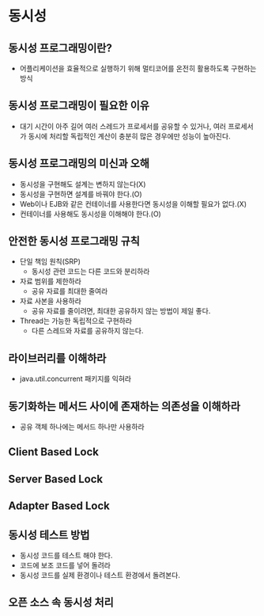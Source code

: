 
# 동시성

## 동시성 프로그래밍이란?
+ 어플리케이션을 효율적으로 실행하기 위해 멀티코어를 온전히 활용하도록 구현하는 방식

## 동시성 프로그래밍이 필요한 이유
+ 대기 시간이 아주 길어 여러 스레드가 프로세서를 공유할 수 있거나, 여러 프로세서가 동시에 처리할 독립적인 계산이 충분히 많은 경우에만 성능이 높아진다.

## 동시성 프로그래밍의 미신과 오해
+ 동시성을 구현해도 설계는 변하지 않는다(X)
+ 동시성을 구현하면 설계를 바꿔야 한다.(O)
+ Web이나 EJB와 같은 컨테이너를 사용한다면 동시성을 이해할 필요가 없다.(X)
+ 컨테이너를 사용해도 동시성을 이해해야 한다.(O)

## 안전한 동시성 프로그래밍 규칙
+ 단일 책임 원칙(SRP)
  - 동시성 관련 코드는 다른 코드와 분리하라
+ 자료 범위를 제한하라
  - 공유 자료를 최대한 줄여라
+ 자료 사본을 사용하라
  - 공유 자료를 줄이려면, 최대한 공유하지 않는 방법이 제일 좋다.
+ Thread는 가능한 독립적으로 구현하라
  - 다른 스레드와 자료를 공유하지 않는다.

## 라이브러리를 이해하라
+ java.util.concurrent 패키지를 익혀라

## 동기화하는 메서드 사이에 존재하는 의존성을 이해하라
+ 공유 객체 하나에는 메서드 하나만 사용하라

## Client Based Lock
## Server Based Lock
## Adapter Based Lock

## 동시성 테스트 방법
+ 동시성 코드를 테스트 해야 한다.
+ 코드에 보조 코드를 넣어 돌려라
+ 동시성 코드를 실제 환경이나 테스트 환경에서 돌려본다.

## 오픈 소스 속 동시성 처리

